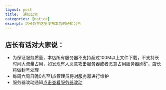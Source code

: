 ```yaml
---
layout: post
title:  通知公告
categories: [notice]
excerpt: 店长将在这里发布本店的通知公告
---
```


## 店长有话对大家说：
- 为保证服务质量，本店所有服务器不支持超过100M以上文件下载，不支持长时间大流量占用，如发现有人恶意攻击服务器或者恶意占用服务器刷矿，店长将做封号处理
- 每周六周日晚0点至1点管理员将对服务器进行维护
- 服务器改动通知[点击查看服务器改动]()
